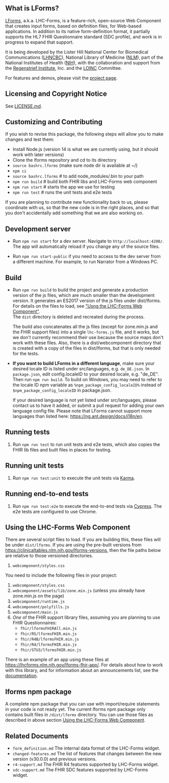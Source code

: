 ## What is LForms?

[LForms](http://lhncbc.github.io/lforms/), a.k.a. LHC-Forms, is a feature-rich,
open-source Web Component that creates input forms, based on definition files, 
for Web-based applications. In addition to its native form-definition format, 
it partially supports the HL7 FHIR Questionnaire standard (SDC profile), and work
is in progress to expand that support.

It is being developed by the Lister Hill National Center for Biomedical
Communications ([LHNCBC](https://lhncbc.nlm.nih.gov)), National Library of
Medicine ([NLM](https://www.nlm.nih.gov)), part of the National Institutes of
Health ([NIH](https://www.nih.gov)), with the collaboration and support from 
the [Regenstrief Institute](https://www.regenstrief.org/), Inc. and the
[LOINC](https://loinc.org/) Committee.

For features and demos, please visit the [project
page](http://lhncbc.github.io/lforms/).

## Licensing and Copyright Notice

See [LICENSE.md](LICENSE.md).

## Customizing and Contributing

If you wish to revise this package, the following steps will allow you to make
changes and test them:

- Install Node.js (version 14 is what we are currently using, but it should work 
  with later versions)
- Clone the lforms repository and cd to its directory
- `source bashrc.lforms` (make sure node dir is available at ~/)
- `npm ci`
- `source bashrc.lforms` # to add node_modules/.bin to your path
- `npm run build` # build both FHIR libs and LHC-Forms web component
- `npm run start` # starts the app we use for testing
- `npm run test` # runs the unit tests and e2e tests

If you are planning to contribute new functionality back to us, please
coordinate with us, so that the new code is in the right places, and so that
you don't accidentally add something that we are also working on.

## Development server

- Run `npm run start` for a dev server. Navigate to `http://localhost:4200/`.
  The app will automatically reload if you change any of the source files.

- Run `npm run start-public` if you need to access to the dev server from a 
  different machine. For example, to run Narrator from a Windows PC.

## Build

- Run `npm run build` to build the project and generate a production version of
  the js files, which are much smaller than the development version. It
  generates an ES2017 version of the js files under dist/lforms. For details on
  the files to load, see ["Usng the LHC-Forms Web Component"](#using).  
  The `dist` directory is deleted and recreated during the process.

  The build also concatenates all the js files (except for zone.min.js and the
  FHIR support files) into a single `lhc-forms.js` file, and it works,
  but we don't currently recommend their use because the
  source maps don't work with these files. Also, there is a dist/webcomponent
  directory that is created with a copy of the files in dist/lforms, but that
  is only needed for the tests.

- **If you want to build LForms in a different language**, make sure your desired
  locale ID is listed under src/languages, e.g. `de_DE.json`. In `package.json`, edit
  config.localeID to your desired locale, e.g. "de_DE". Then run `npm run build`.
  To build on Windows, you may need to refer to the locale ID npm variable as
  `%npm_package_config_localeID%` instead of `$npm_package_config_localeID` in package.json.

  If your desired language is not yet listed under src/languages, please contact us
  to have it added, or submit a pull request for adding your own language config file.
  Please note that LForms cannot support more languages than listed
  here: https://ng.ant.design/docs/i18n/en.

## Running tests

1. Run `npm run test` to run unit tests and e2e tests, which also copies the 
   FHIR lib files and built files in places for testing.

## Running unit tests

1. Run `npm run test:unit` to execute the unit tests via 
   [Karma](https://karma-runner.github.io).

## Running end-to-end tests

1. Run `npm run test:e2e` to execute the end-to-end tests via 
   [Cypress](https://www.cypress.io/). The e2e tests are configured to use Chrome.

## <a id="using">Using the LHC-Forms Web Component</a>

There are several script files to load. If you are building this, these files 
will be under `dist/lforms`. If you are using the pre-built versions from
https://clinicaltables.nlm.nih.gov/lforms-versions, then the file paths below
are relative to those versioned directories.

1. `webcomponent/styles.css`

You need to include the following files in your project:

1. `webcomponent/styles.css`
2. `webcomponent/assets/lib/zone.min.js` (unless you already have zone.min.js 
   on the page)
3. `webcomponent/runtime.js`
4. `webcomponent/polyfills.js`
5. `webcomponent/main.js`
6. _One_ of the FHIR support library files, assuming you are planning to use
   FHIR Questionnaires:
   - `fhir/lformsFHIRAll.min.js`
   - `fhir/R5/lformsFHIR.min.js`
   - `fhir/R4B/lformsFHIR.min.js`
   - `fhir/R4/lformsFHIR.min.js`
   - `fhir/STU3/lformsFHIR.min.js`

There is an example of an app using these files at
https://lhcforms.nlm.nih.gov/lforms-fhir-app/.
For details about how to work with this library, and for information about an
announcements list, see the [documentation](https://lhncbc.github.io/lforms/).

## <a id="npm-package">lforms npm package</a>

A complete npm package that you can use with import/require statements in your
code is not ready yet. The current lforms npm package only contains built files
in `/dist/lforms` directory. You can use those files as described in above
section [Using the LHC-Forms Web Component](#using).

## <a id="docs">Related Documents</a>
- `form_definition.md` The internal data format of the LHC-Forms widget.
- `changed-features.md` The list of features that changes between the new 
version (v30.0.0) and previous versions.
- `r4-support.md` The FHIR R4 features supported by LHC-Forms widget. 
- `sdc-support.md` The FHIR SDC features supported by LHC-Forms widget.
